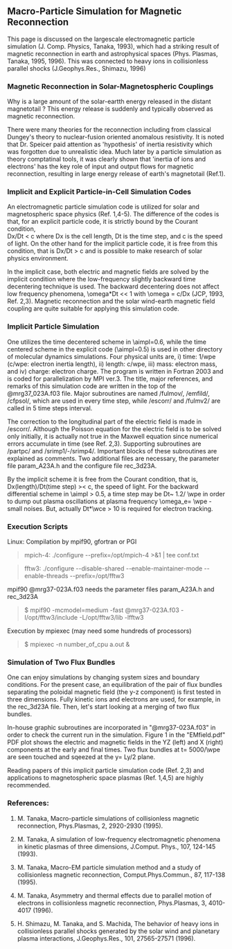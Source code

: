 ## Macro-Particle Simulation for Magnetic Reconnection ## 

This page is discussed on the largescale electromagnetic particle simulation 
(J. Comp. Physics, Tanaka, 1993), which had a striking result of magnetic reconnection
in earth and astrophysical spaces (Phys. Plasmas, Tanaka, 1995, 1996). 
This was connected to heavy ions in collisionless parallel shocks (J.Geophys.Res., 
Shimazu, 1996)

### Magnetic Reconnection in Solar-Magnetospheric Couplings ###

Why is a large amount of the solar-eartth energy released in the distant magnetotail ?
This energy release is suddenly and typically observed as magnetic reconnection. 

There were many theories for the reconnection including from classical Dungey's theory to nuclear-fusion oriented anomalous resistivity. It is noted that Dr. Speicer paid attention as 'hypothesis' of inertia resistivity which was forgotten due to unrealistic idea. 
Much later by a particle simulation as theory comptatinal tools, it was clearly shown that 'inertia of ions and electrons' has the key role of input and output flows for magnetic reconnection, resulting in large energy release of earth's magnetotail (Ref.1).

### Implicit and Explicit Particle-in-Cell Simulation Codes ###

An electromagnetic particle simulation code is utilized for solar and magnetospheric space physics (Ref. 1,4-5). 
The difference of the codes is that, for an explicit particle code, it is strictly bound by the Courant condition,  
Dx/Dt < c where Dx is the cell length, Dt is the time step, and c is the speed of light. 
On the other hand for the implicit particle code, it is free from this condition, that is Dx/Dt > c and is possible
to make research of solar physics environment. 

In the implicit case, both electric and magnetic fields are solved by the implicit condition 
where the low-frequency slightly backward time decentering technique is used. 
The backward decentering does not affect low frequency phenomena, \omega*Dt << 1 with
\omega = c/Dx (JCP, 1993, Ref. 2,3).
Magnetic reconnection and the solar wind-earth magnetic field coupling are quite suitable 
for applying this simulation code.

### Implicit Particle Simulation ###

One utilizes the time decentered scheme in \aimpl=0.6, while the time centered scheme in the explicit code (\aimpl=0.5) is used in other directory of molecular dynamics simulations. Four physical units are, i) time: 1/wpe (c/wpe: electron inertia length), ii) length: c/wpe, iii) mass: electron mass, and iv) charge: electron charge. The program is written in Fortran 2003 and is coded for parallelization by MPI ver.3.
The title, major references, and remarks of this simulation code are written in the top of the @mrg37_023A.f03 file.
Major subroutines are named /fulmov/, /emfild/, /cfpsol/, which are used in every time step, while /escorr/ and /fulmv2/ are called in 5 time steps interval. 

The correction to the longitudinal part of the electric field is made in /escorr/. Although 
the Poisson equation for the electric field is to be solved only initially, it is actually 
not true in the Maxwell equation since numerical errors accumulate in time (see Ref. 2,3).
Supporting subroutines are /partpc/ and /srimp1/-/srimp4/. 
Important blocks of these subroutines are explained as comments.
Two additional files are necessary, the parameter file param_A23A.h and the configure file rec_3d23A.

By the implicit scheme it is free from the Courant condition, that is, Dx(length)/Dt(time step) >< c, the speed of light. For the backward differential scheme in \aimpl > 0.5, a time step may be Dt~ 1.2/ \wpe in order to dump out plasma oscillations at plasma frequency \omega_e= \wpe - small noises. But, actually Dt*\wce > 10 is required for electron tracking.

### Execution Scripts ###

Linux: Compilation by mpif90, gfortran or PGI

 > mpich-4: ./configure --prefix=/opt/mpich-4 >&1 | tee conf.txt

 > fftw3: ./configure --disable-shared --enable-maintainer-mode --enable-threads --prefix=/opt/fftw3

mpif90 @mrg37-023A.f03 needs the parameter files param_A23A.h and rec_3d23A

 > $ mpif90 -mcmodel=medium -fast @mrg37-023A.f03 -I/opt/fftw3/include -L/opt/fftw3/lib -lfftw3

Execution by mpiexec (may need some hundreds of processors)

 > $ mpiexec -n number_of_cpu a.out &


### Simulation of Two Flux Bundles

One can enjoy simulations by changing system sizes and boundary conditions. For the present case, an equilibration of the pair of flux bundles separating the poloidal magnetic field (the y-z component) is first tested in three dimensions. Fully kinetic ions and electrons are used, for example, in the rec_3d23A file. Then, let's start looking at a merging of two flux bundles. 

In-house graphic subroutines are incorporated in "@mrg37-023A.f03" in order to check the current run in the simulation. Figure 1 in the "EMfield.pdf" PDF plot shows the electric and magnetic fields in the YZ (left) and X (right) components at the early and final times. Two flux bundles at t= 5000/\wpe are seen touched and sqeezed at the y= Ly/2 plane. 

Reading papers of this implicit particle simulation code (Ref. 2,3) and applications to magnetospheric space plasmas (Ref. 1,4,5) are highly recommended.


### References: ###

1. M. Tanaka, Macro-particle simulations of collisionless magnetic reconnection, Phys.Plasmas, 2, 2920-2930 (1995).

2. M. Tanaka, A simulation of low-frequency electromagnetic phenomena in kinetic plasmas of three dimensions, J.Comput. Phys., 107, 124-145 (1993).

3. M. Tanaka, Macro-EM particle simulation method and a study of collisionless magnetic reconnection, Comput.Phys.Commun., 87, 117-138 (1995).

4. M. Tanaka, Asymmetry and thermal effects due to parallel motion of electrons in collisionless magnetic reconnection, Phys.Plasmas, 3, 4010-4017 (1996). 

5. H. Shimazu, M. Tanaka, and S. Machida, The behavior of heavy ions in collisionless parallel shocks generated by the solar wind and planetary plasma interactions, J.Geophys.Res., 101, 27565-27571 (1996).


